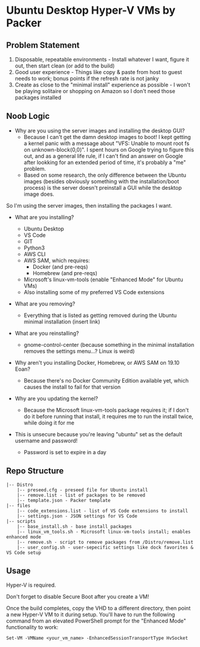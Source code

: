 # Ubuntu Desktop Hyper-V VMs by Packer

## Problem Statement

1. Disposable, repeatable environments - Install whatever I want, figure it out, then start clean (or add to the build)
2. Good user experience - Things like copy & paste from host to guest needs to work; bonus points if the refresh rate is not janky
3. Create as close to the "minimal install" experience as possible - I won't be playing solitaire or shopping on Amazon so I don't need those packages installed

## Noob Logic

- Why are you using the server images and installing the desktop GUI?
  - Because I can't get the damn desktop images to boot! I kept getting a kernel panic with a message about "VFS: Unable to mount root fs on unknown-block(0,0)". I spent hours on Google trying to figure this out, and as a general life rule, if I can't find an answer on Google after lookking for an extended period of time, it's probably a "me" problem.
  - Based on some research, the only difference between the Ubuntu images (besides obviously something with the installation/boot process) is the server doesn't preinstall a GUI while the desktop image does.

So I'm using the server images, then installing the packages I want.

- What are you installing? 
  - Ubuntu Desktop
  - VS Code
  - GIT
  - Python3
  - AWS CLI
  - AWS SAM, which requires:
    - Docker (and pre-reqs)
    - Homebrew (and pre-reqs)
  - Microsoft's linux-vm-tools (enable "Enhanced Mode" for Ubuntu VMs)
  - Also installing some of my preferred VS Code extensions

- What are you removing?
  - Everything that is listed as getting removed during the Ubuntu minimal installation (insert link)

- What are you reinstalling?
  - gnome-control-center (because something in the minimal installation removes the settings menu...? Linux is weird)

- Why aren't you installing Docker, Homebrew, or AWS SAM on 19.10 Eoan?
  - Because there's no Docker Community Edition available yet, which causes the install to fail for that version

- Why are you updating the kernel?
  - Because the Microsoft linux-vm-tools package requires it; if I don't do it before running that install, it requires me to run the install twice, while doing it for me

- This is unsecure because you're leaving "ubuntu" set as the default username and password!
  - Password is set to expire in a day

## Repo Structure

```
|-- Distro
    |-- preseed.cfg - preseed file for Ubuntu install
    |-- remove.list - list of packages to be removed
    |-- template.json - Packer template
|-- files
    |-- code_extensions.list - list of VS Code extensions to install
    |-- settings.json - JSON settings for VS Code
|-- scripts
    |-- base_install.sh - base install packages
    |-- linux_vm_tools.sh - Microsoft linux-vm-tools install; enables enhanced mode
    |-- remove.sh - script to remove packages from /Distro/remove.list
    |-- user_config.sh - user-sepecific settings like dock favorites & VS Code setup
```


## Usage

Hyper-V is required.

Don't forget to disable Secure Boot after you create a VM!

Once the build completes, copy the VHD to a different directory, then point a new Hyper-V VM to it during setup. You'll have to run the following command from an elevated PowerShell prompt for the "Enhanced Mode" functionality to work:

`Set-VM -VMName <your_vm_name> -EnhancedSessionTransportType HvSocket`
